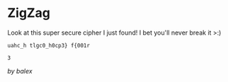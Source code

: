 # ZigZag

Look at this super secure cipher I just found! I bet you'll never break it >:)

```
uahc_h tlgc0_h0cp3} f{001r

3
```

_by balex_
